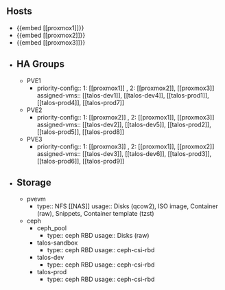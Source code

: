 ## Hosts
- {{embed [[proxmox1]]}}
- {{embed [[proxmox2]]}}
- {{embed [[proxmox3]]}}
- ## HA Groups
	- PVE1
		- priority-config:: 1: [[proxmox1]] , 2: [[proxmox2]], [[proxmox3]]
		  assigned-vms:: [[talos-dev1]], [[talos-dev4]], [[talos-prod1]], [[talos-prod4]], [[talos-prod7]]
	- PVE2
		- priority-config:: 1: [[proxmox2]] , 2: [[proxmox1]], [[proxmox3]]
		  assigned-vms:: [[talos-dev2]], [[talos-dev5]], [[talos-prod2]], [[talos-prod5]], [[talos-prod8]]
	- PVE3
		- priority-config:: 1: [[proxmox3]] , 2: [[proxmox1]], [[proxmox2]]
		  assigned-vms:: [[talos-dev3]], [[talos-dev6]], [[talos-prod3]], [[talos-prod6]], [[talos-prod9]]
- ## Storage
	- pvevm
		- type:: NFS [[NAS]] 
		  usage:: Disks (qcow2), ISO image, Container (raw), Snippets, Container template (tzst)
	- ceph
		- ceph_pool
			- type:: ceph RBD
			  usage:: Disks (raw)
		- talos-sandbox
			- type:: ceph RBD
			  usage:: ceph-csi-rbd
		- talos-dev
			- type:: ceph RBD
			  usage:: ceph-csi-rbd
		- talos-prod
			- type:: ceph RBD
			  usage:: ceph-csi-rbd